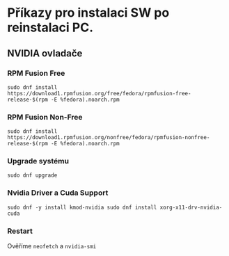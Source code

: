 # Příkazy pro instalaci SW po reinstalaci PC.
## NVIDIA ovladače
### RPM Fusion Free
`sudo dnf install https://download1.rpmfusion.org/free/fedora/rpmfusion-free-release-$(rpm -E %fedora).noarch.rpm`
### RPM Fusion Non-Free
`sudo dnf install https://download1.rpmfusion.org/nonfree/fedora/rpmfusion-nonfree-release-$(rpm -E %fedora).noarch.rpm`
### Upgrade systému
`sudo dnf upgrade`
### Nvidia Driver a Cuda Support
`sudo dnf -y install kmod-nvidia
sudo dnf install xorg-x11-drv-nvidia-cuda`
### Restart
Ověříme `neofetch` a `nvidia-smi`
